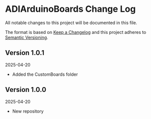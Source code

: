 #  ADIArduinoBoards Change Log

All notable changes to this project will be documented in this file.

The format is based on [Keep a Changelog](http://keepachangelog.com/)
and this project adheres to [Semantic Versioning](http://semver.org/).

## Version 1.0.1
2025-04-20
- Added the CustomBoards folder

## Version 1.0.0
2025-04-20
- New repository

